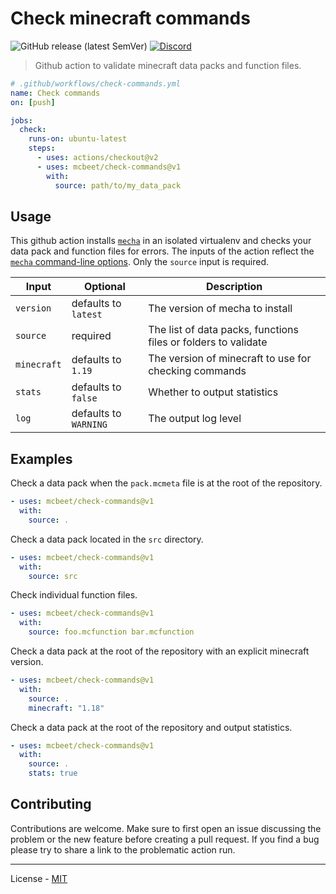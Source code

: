 # Check minecraft commands

![GitHub release (latest SemVer)](https://img.shields.io/github/v/release/mcbeet/check-commands)
[![Discord](https://img.shields.io/discord/900530660677156924?color=7289DA&label=discord&logo=discord&logoColor=fff)](https://discord.gg/98MdSGMm8j)

> Github action to validate minecraft data packs and function files.

```yml
# .github/workflows/check-commands.yml
name: Check commands
on: [push]

jobs:
  check:
    runs-on: ubuntu-latest
    steps:
      - uses: actions/checkout@v2
      - uses: mcbeet/check-commands@v1
        with:
          source: path/to/my_data_pack
```

## Usage

This github action installs [`mecha`](https://github.com/mcbeet/mecha) in an isolated virtualenv and checks your data pack and function files for errors. The inputs of the action reflect the [`mecha` command-line options](https://github.com/mcbeet/mecha#command-line-utility). Only the `source` input is required.

| Input       | Optional              | Description                                                    |
| ----------- | --------------------- | -------------------------------------------------------------- |
| `version`   | defaults to `latest`  | The version of mecha to install                                |
| `source`    | required              | The list of data packs, functions files or folders to validate |
| `minecraft` | defaults to `1.19`    | The version of minecraft to use for checking commands          |
| `stats`     | defaults to `false`   | Whether to output statistics                                   |
| `log`       | defaults to `WARNING` | The output log level                                           |

## Examples

Check a data pack when the `pack.mcmeta` file is at the root of the repository.

```yml
- uses: mcbeet/check-commands@v1
  with:
    source: .
```

Check a data pack located in the `src` directory.

```yml
- uses: mcbeet/check-commands@v1
  with:
    source: src
```

Check individual function files.

```yml
- uses: mcbeet/check-commands@v1
  with:
    source: foo.mcfunction bar.mcfunction
```

Check a data pack at the root of the repository with an explicit minecraft version.

```yml
- uses: mcbeet/check-commands@v1
  with:
    source: .
    minecraft: "1.18"
```

Check a data pack at the root of the repository and output statistics.

```yml
- uses: mcbeet/check-commands@v1
  with:
    source: .
    stats: true
```

## Contributing

Contributions are welcome. Make sure to first open an issue discussing the problem or the new feature before creating a pull request. If you find a bug please try to share a link to the problematic action run.

---

License - [MIT](https://github.com/mcbeet/check-commands/blob/main/LICENSE)
